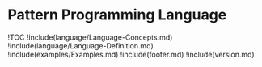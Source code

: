# Pattern Programming Language

!TOC
!include(language/Language-Concepts.md)
!include(language/Language-Definition.md)
!include(examples/Examples.md)
!include(footer.md)
!include(version.md)
